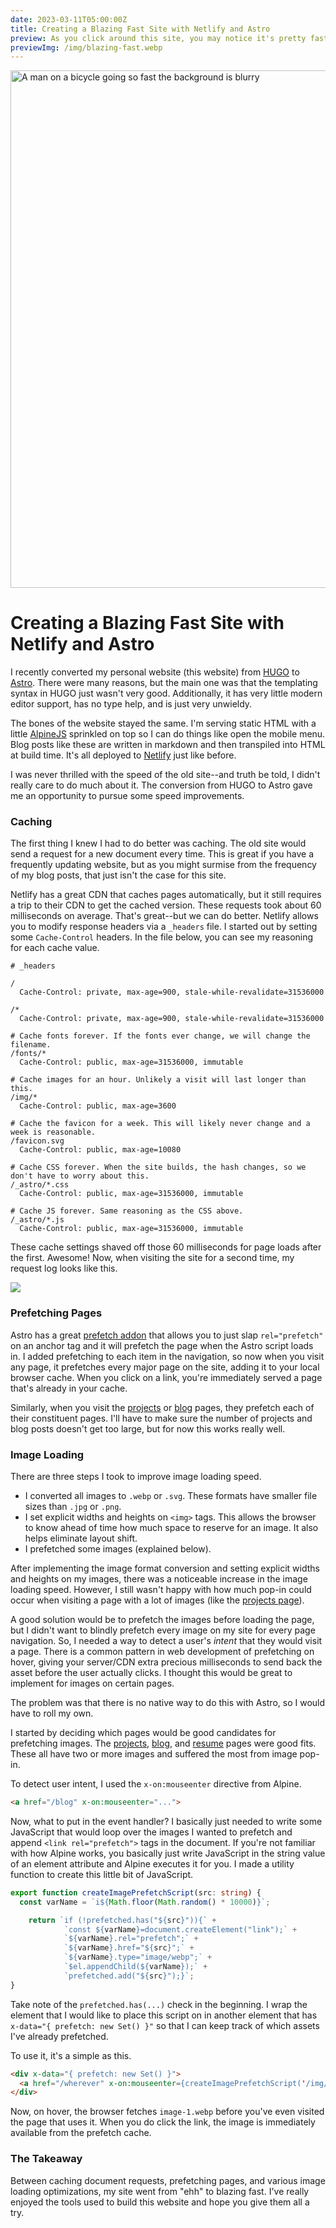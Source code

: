 ```yaml
---
date: 2023-03-11T05:00:00Z
title: Creating a Blazing Fast Site with Netlify and Astro
preview: As you click around this site, you may notice it's pretty fast. Here are some tricks I used to make it so speedy.
previewImg: /img/blazing-fast.webp
---
```



<img src="/img/blazing-fast.webp" alt="A man on a bicycle going so fast the background is blurry" class="h-96 object-cover object-middle rounded-lg w-full" height="828" width="640" />

# **Creating a Blazing Fast Site with Netlify and Astro**

I recently converted my personal website (this website) from [HUGO](https://gohugo.io) to [Astro](https://astro.build). There were many reasons, but the main one was that the templating syntax in HUGO just wasn't very good. Additionally, it has very little modern editor support, has no type help, and is just very unwieldy.

The bones of the website stayed the same. I'm serving static HTML with a little [AlpineJS](https://alpinejs.dev) sprinkled on top so I can do things like open the mobile menu. Blog posts like these are written in markdown and then transpiled into HTML at build time. It's all deployed to [Netlify](https://netlify.com) just like before.

I was never thrilled with the speed of the old site--and truth be told, I didn't really care to do much about it. The conversion from HUGO to Astro gave me an opportunity to pursue some speed improvements.

### **Caching**

The first thing I knew I had to do better was caching. The old site would send a request for a new document every time. This is great if you have a frequently updating website, but as you might surmise from the frequency of my blog posts, that just isn't the case for this site.

Netlify has a great CDN that caches pages automatically, but it still requires a trip to their CDN to get the cached version. These requests took about 60 milliseconds on average. That's great--but we can do better. Netlify allows you to modify response headers via a `_headers` file. I started out by setting some `Cache-Control` headers. In the file below, you can see my reasoning for each cache value.

```
# _headers

/
  Cache-Control: private, max-age=900, stale-while-revalidate=31536000

/*
  Cache-Control: private, max-age=900, stale-while-revalidate=31536000

# Cache fonts forever. If the fonts ever change, we will change the filename.
/fonts/*
  Cache-Control: public, max-age=31536000, immutable

# Cache images for an hour. Unlikely a visit will last longer than this.
/img/*
  Cache-Control: public, max-age=3600

# Cache the favicon for a week. This will likely never change and a week is reasonable.
/favicon.svg
  Cache-Control: public, max-age=10080

# Cache CSS forever. When the site builds, the hash changes, so we don't have to worry about this.
/_astro/*.css
  Cache-Control: public, max-age=31536000, immutable

# Cache JS forever. Same reasoning as the CSS above.
/_astro/*.js
  Cache-Control: public, max-age=31536000, immutable
```

These cache settings shaved off those 60 milliseconds for page loads after the first. Awesome! Now, when visiting the site for a second time, my request log looks like this.

![](/img/cached-network-log.webp)

### **Prefetching Pages**

Astro has a great [prefetch addon](https://docs.astro.build/en/guides/integrations-guide/prefetch/) that allows you to just slap `rel="prefetch"` on an anchor tag and it will prefetch the page when the Astro script loads in. I added prefetching to each item in the navigation, so now when you visit any page, it prefetches every major page on the site, adding it to your local browser cache. When you click on a link, you're immediately served a page that's already in your cache.

Similarly, when you visit the [projects](/projects) or [blog](/blog) pages, they prefetch each of their constituent pages. I'll have to make sure the number of projects and blog posts doesn't get too large, but for now this works really well.

### **Image Loading**

There are three steps I took to improve image loading speed.

- I converted all images to `.webp` or `.svg`. These formats have smaller file sizes than `.jpg` or `.png`.
- I set explicit widths and heights on `<img>` tags. This allows the browser to know ahead of time how much space to reserve for an image. It also helps eliminate layout shift.
- I prefetched some images (explained below).

After implementing the image format conversion and setting explicit widths and heights on my images, there was a noticeable increase in the image loading speed. However, I still wasn't happy with how much pop-in could occur when visiting a page with a lot of images (like the [projects page](/projects)).

A good solution would be to prefetch the images before loading the page, but I didn't want to blindly prefetch every image on my site for every page navigation. So, I needed a way to detect a user's _intent_ that they would visit a page. There is a common pattern in web development of prefetching on hover, giving your server/CDN extra precious milliseconds to send back the asset before the user actually clicks. I thought this would be great to implement for images on certain pages.

The problem was that there is no native way to do this with Astro, so I would have to roll my own.

I started by deciding which pages would be good candidates for prefetching images. The [projects](/projects), [blog](/blog), and [resume](/resume) pages were good fits. These all have two or more images and suffered the most from image pop-in.

To detect user intent, I used the `x-on:mouseenter` directive from Alpine.

```html
<a href="/blog" x-on:mouseenter="...">
```

Now, what to put in the event handler? I basically just needed to write some JavaScript that would loop over the images I wanted to prefetch and append `<link rel="prefetch">` tags in the document. If you're not familiar with how Alpine works, you basically just write JavaScript in the string value of an element attribute and Alpine executes it for you. I made a utility function to create this little bit of JavaScript.

```ts
export function createImagePrefetchScript(src: string) {
  const varName = `i${Math.floor(Math.random() * 10000)}`;

	return `if (!prefetched.has("${src}")){` +
			`const ${varName}=document.createElement("link");` +
			`${varName}.rel="prefetch";` +
			`${varName}.href="${src}";` + 
			`${varName}.type="image/webp";` + 
			`$el.appendChild(${varName});` +
			`prefetched.add("${src}");}`;
}
```

Take note of the `prefetched.has(...)` check in the beginning. I wrap the element that I would like to place this script on in another element that has `x-data="{ prefetch: new Set() }"` so that I can keep track of which assets I've already prefetched.

To use it, it's a simple as this.

```html
<div x-data="{ prefetch: new Set() }">
  <a href="/wherever" x-on:mouseenter={createImagePrefetchScript('/img/image-1.webp')}>
</div>
```

Now, on hover, the browser fetches `image-1.webp` before you've even visited the page that uses it. When you do click the link, the image is immediately available from the prefetch cache.

### The Takeaway

Between caching document requests, prefetching pages, and various image loading optimizations, my site went from "ehh" to blazing fast. I've really enjoyed the tools used to build this website and hope you give them all a try.